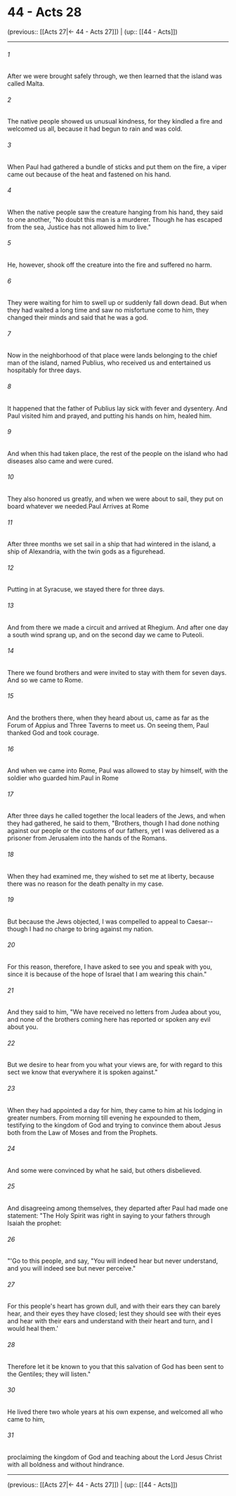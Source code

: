 # 44 - Acts 28

(previous:: [[Acts 27|← 44 - Acts 27]]) | (up:: [[44 - Acts]])

***


###### 1 
After we were brought safely through, we then learned that the island was called Malta. 

###### 2 
The native people showed us unusual kindness, for they kindled a fire and welcomed us all, because it had begun to rain and was cold. 

###### 3 
When Paul had gathered a bundle of sticks and put them on the fire, a viper came out because of the heat and fastened on his hand. 

###### 4 
When the native people saw the creature hanging from his hand, they said to one another, "No doubt this man is a murderer. Though he has escaped from the sea, Justice has not allowed him to live." 

###### 5 
He, however, shook off the creature into the fire and suffered no harm. 

###### 6 
They were waiting for him to swell up or suddenly fall down dead. But when they had waited a long time and saw no misfortune come to him, they changed their minds and said that he was a god. 

###### 7 
Now in the neighborhood of that place were lands belonging to the chief man of the island, named Publius, who received us and entertained us hospitably for three days. 

###### 8 
It happened that the father of Publius lay sick with fever and dysentery. And Paul visited him and prayed, and putting his hands on him, healed him. 

###### 9 
And when this had taken place, the rest of the people on the island who had diseases also came and were cured. 

###### 10 
They also honored us greatly, and when we were about to sail, they put on board whatever we needed.Paul Arrives at Rome 

###### 11 
After three months we set sail in a ship that had wintered in the island, a ship of Alexandria, with the twin gods as a figurehead. 

###### 12 
Putting in at Syracuse, we stayed there for three days. 

###### 13 
And from there we made a circuit and arrived at Rhegium. And after one day a south wind sprang up, and on the second day we came to Puteoli. 

###### 14 
There we found brothers and were invited to stay with them for seven days. And so we came to Rome. 

###### 15 
And the brothers there, when they heard about us, came as far as the Forum of Appius and Three Taverns to meet us. On seeing them, Paul thanked God and took courage. 

###### 16 
And when we came into Rome, Paul was allowed to stay by himself, with the soldier who guarded him.Paul in Rome 

###### 17 
After three days he called together the local leaders of the Jews, and when they had gathered, he said to them, "Brothers, though I had done nothing against our people or the customs of our fathers, yet I was delivered as a prisoner from Jerusalem into the hands of the Romans. 

###### 18 
When they had examined me, they wished to set me at liberty, because there was no reason for the death penalty in my case. 

###### 19 
But because the Jews objected, I was compelled to appeal to Caesar--though I had no charge to bring against my nation. 

###### 20 
For this reason, therefore, I have asked to see you and speak with you, since it is because of the hope of Israel that I am wearing this chain." 

###### 21 
And they said to him, "We have received no letters from Judea about you, and none of the brothers coming here has reported or spoken any evil about you. 

###### 22 
But we desire to hear from you what your views are, for with regard to this sect we know that everywhere it is spoken against." 

###### 23 
When they had appointed a day for him, they came to him at his lodging in greater numbers. From morning till evening he expounded to them, testifying to the kingdom of God and trying to convince them about Jesus both from the Law of Moses and from the Prophets. 

###### 24 
And some were convinced by what he said, but others disbelieved. 

###### 25 
And disagreeing among themselves, they departed after Paul had made one statement: "The Holy Spirit was right in saying to your fathers through Isaiah the prophet: 

###### 26 
"'Go to this people, and say, "You will indeed hear but never understand, and you will indeed see but never perceive." 

###### 27 
For this people's heart has grown dull, and with their ears they can barely hear, and their eyes they have closed; lest they should see with their eyes and hear with their ears and understand with their heart and turn, and I would heal them.' 

###### 28 
Therefore let it be known to you that this salvation of God has been sent to the Gentiles; they will listen." 

###### 30 
He lived there two whole years at his own expense, and welcomed all who came to him, 

###### 31 
proclaiming the kingdom of God and teaching about the Lord Jesus Christ with all boldness and without hindrance.

***

(previous:: [[Acts 27|← 44 - Acts 27]]) | (up:: [[44 - Acts]])
